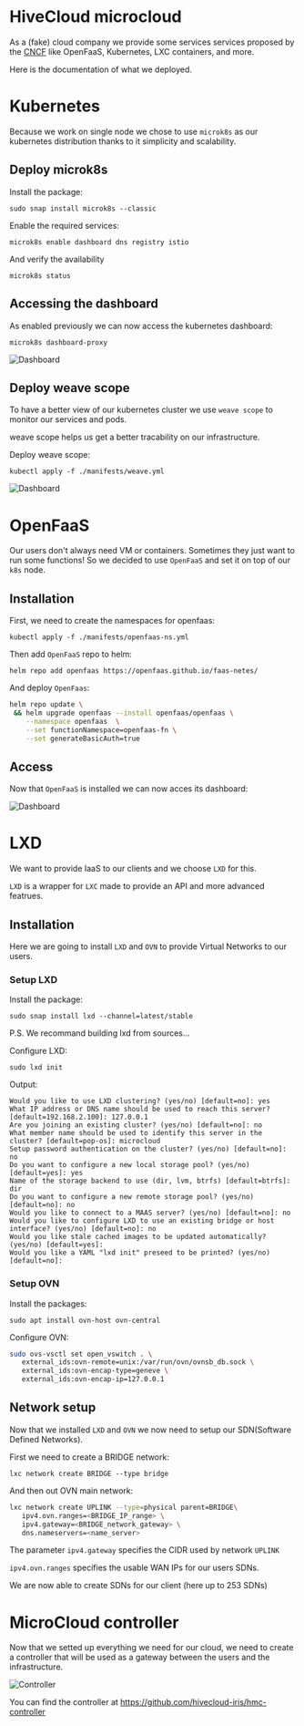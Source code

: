 # HiveCloud microcloud

As a (fake) cloud company we provide some services services proposed by the [CNCF](https://landscape.cncf.io/) like OpenFaaS, Kubernetes, LXC containers, and more.

Here is the documentation of what we deployed.

# Kubernetes

Because we work on single node we chose to use `microk8s` as our kubernetes distribution thanks to it simplicity and scalability.

## Deploy microk8s

Install the package:

`sudo snap install microk8s --classic`

Enable the required services:

`microk8s enable dashboard dns registry istio`

And verify the availability

`microk8s status`

## Accessing the dashboard

As enabled previously we can now access the kubernetes dashboard:

`microk8s dashboard-proxy`

![Dashboard](./images/kube-dashboard.png)

## Deploy weave scope

To have a better view of our kubernetes cluster we use `weave scope` to monitor our services and pods.

weave scope helps us get a better tracability on our infrastructure.

Deploy weave scope:

`kubectl apply -f ./manifests/weave.yml`

![Dashboard](./images/weave-dashboard.png)

# OpenFaaS

Our users don't always need VM or containers. Sometimes they just want to run some functions!
So we decided to use `OpenFaaS` and set it on top of our `k8s` node.

## Installation

First, we need to create the namespaces for openfaas:

`kubectl apply -f ./manifests/openfaas-ns.yml`

Then add `OpenFaaS` repo to helm:

`helm repo add openfaas https://openfaas.github.io/faas-netes/`

And deploy `OpenFaas`:

```bash
helm repo update \
 && helm upgrade openfaas --install openfaas/openfaas \
    --namespace openfaas  \
    --set functionNamespace=openfaas-fn \
    --set generateBasicAuth=true
```

## Access

Now that `OpenFaaS` is installed we can now acces its dashboard:

![Dashboard](./images/openfaas-ui.png)

# LXD

We want to provide IaaS to our clients and we choose `LXD` for this.

`LXD` is a wrapper for `LXC` made to provide an API and more advanced featrues.

## Installation

Here we are going to install `LXD` and `OVN` to provide Virtual Networks to our users.

### Setup LXD

Install the package:

`sudo snap install lxd --channel=latest/stable`

P.S. We recommand building lxd from sources...

Configure LXD:

`sudo lxd init`

Output:

```
Would you like to use LXD clustering? (yes/no) [default=no]: yes
What IP address or DNS name should be used to reach this server? [default=192.168.2.100]: 127.0.0.1
Are you joining an existing cluster? (yes/no) [default=no]: no
What member name should be used to identify this server in the cluster? [default=pop-os]: microcloud
Setup password authentication on the cluster? (yes/no) [default=no]: no
Do you want to configure a new local storage pool? (yes/no) [default=yes]: yes
Name of the storage backend to use (dir, lvm, btrfs) [default=btrfs]: dir
Do you want to configure a new remote storage pool? (yes/no) [default=no]: no
Would you like to connect to a MAAS server? (yes/no) [default=no]: no
Would you like to configure LXD to use an existing bridge or host interface? (yes/no) [default=no]: no
Would you like stale cached images to be updated automatically? (yes/no) [default=yes]: 
Would you like a YAML "lxd init" preseed to be printed? (yes/no) [default=no]: 
```

### Setup OVN

Install the packages:

`sudo apt install ovn-host ovn-central`

Configure OVN:

```bash
sudo ovs-vsctl set open_vswitch . \
   external_ids:ovn-remote=unix:/var/run/ovn/ovnsb_db.sock \
   external_ids:ovn-encap-type=geneve \
   external_ids:ovn-encap-ip=127.0.0.1
```

## Network setup

Now that we installed `LXD` and `OVN` we now need to setup our SDN(Software Defined Networks).

First we need to create a BRIDGE network:

`lxc network create BRIDGE --type bridge`

And then out OVN main network:

```bash
lxc network create UPLINK --type=physical parent=BRIDGE\
   ipv4.ovn.ranges=<BRIDGE_IP_range> \
   ipv4.gateway=<BRIDGE_network_gateway> \
   dns.nameservers=<name_server>
```
The parameter `ipv4.gateway` specifies the CIDR used by network `UPLINK`

`ipv4.ovn.ranges` specifies the usable WAN IPs for our users SDNs.

We are now able to create SDNs for our client (here up to 253 SDNs)

# MicroCloud controller

Now that we setted up everything we need for our cloud, we need to create a controller that will be used as a gateway between the users and the infrastructure.

![Controller](./images/hmc-controller.png)


You can find the controller at https://github.com/hivecloud-iris/hmc-controller